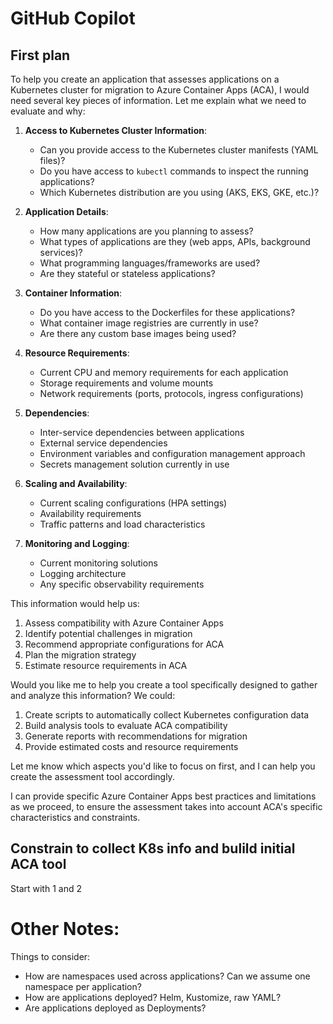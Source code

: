 # GitHub Copilot

## First plan

To help you create an application that assesses applications on a Kubernetes cluster for migration to Azure Container Apps (ACA), I would need several key pieces of information. Let me explain what we need to evaluate and why:

1. **Access to Kubernetes Cluster Information**:
   - Can you provide access to the Kubernetes cluster manifests (YAML files)?
   - Do you have access to `kubectl` commands to inspect the running applications?
   - Which Kubernetes distribution are you using (AKS, EKS, GKE, etc.)?

2. **Application Details**:
   - How many applications are you planning to assess?
   - What types of applications are they (web apps, APIs, background services)?
   - What programming languages/frameworks are used?
   - Are they stateful or stateless applications?

3. **Container Information**:
   - Do you have access to the Dockerfiles for these applications?
   - What container image registries are currently in use?
   - Are there any custom base images being used?

4. **Resource Requirements**:
   - Current CPU and memory requirements for each application
   - Storage requirements and volume mounts
   - Network requirements (ports, protocols, ingress configurations)

5. **Dependencies**:
   - Inter-service dependencies between applications
   - External service dependencies
   - Environment variables and configuration management approach
   - Secrets management solution currently in use

6. **Scaling and Availability**:
   - Current scaling configurations (HPA settings)
   - Availability requirements
   - Traffic patterns and load characteristics

7. **Monitoring and Logging**:
   - Current monitoring solutions
   - Logging architecture
   - Any specific observability requirements

This information would help us:
1. Assess compatibility with Azure Container Apps
2. Identify potential challenges in migration
3. Recommend appropriate configurations for ACA
4. Plan the migration strategy
5. Estimate resource requirements in ACA

Would you like me to help you create a tool specifically designed to gather and analyze this information? We could:
1. Create scripts to automatically collect Kubernetes configuration data
2. Build analysis tools to evaluate ACA compatibility
3. Generate reports with recommendations for migration
4. Provide estimated costs and resource requirements

Let me know which aspects you'd like to focus on first, and I can help you create the assessment tool accordingly.

I can provide specific Azure Container Apps best practices and limitations as we proceed, to ensure the assessment takes into account ACA's specific characteristics and constraints.

## Constrain to collect K8s info and bulild initial ACA tool

Start with 1 and 2

# Other Notes:

Things to consider:
- How are namespaces used across applications?  Can we assume one namespace per application?
- How are applications deployed?  Helm, Kustomize, raw YAML?
- Are applications deployed as Deployments?